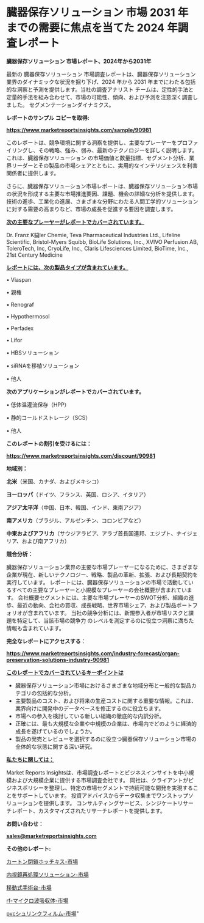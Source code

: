 # 臓器保存ソリューション 市場 2031 年までの需要に焦点を当てた 2024 年調査レポート

<strong>臓器保存ソリューション 市場レポート、2024年から2031年</strong>

最新の 臓器保存ソリューション 市場調査レポートは、臓器保存ソリューション 業界のダイナミックな状況を掘り下げ、2024 年から 2031 年までにわたる包括的な洞察と予測を提供します。当社の調査アナリスト チームは、定性的手法と定量的手法を組み合わせて、市場の可能性、傾向、および予測を注意深く調査しました。 セグメンテーションダイナミクス。



<strong>レポートのサンプル コピーを取得:</strong> <a href=https://www.marketreportsinsights.com/sample/90981>

<strong><u>https://www.marketreportsinsights.com/sample/90981</u></strong></a>

このレポートは、競争環境に関する洞察を提供し、主要なプレーヤーをプロファイリングし、その戦略、強み、弱み、最新のテクノロジーを詳しく説明します。 これは、臓器保存ソリューション の市場価値と数量指標、セグメント分析、業界リーダーとその製品の市場シェアとともに、実用的なインテリジェンスを利害関係者に提供します。

さらに、臓器保存ソリューション市場レポートは、臓器保存ソリューション市場の状況を形成する主要な市場推進要因、課題、機会の詳細な分析を提供します。 技術の進歩、工業化の進展、さまざまな分野にわたる人間工学的ソリューションに対する需要の高まりなど、市場の成長を促進する要因を調査します。



<strong><u>次の主要なプレーヤーがレポートでカバーされています。</u></strong>

Dr. Franz K鐬ler Chemie, Teva Pharmaceutical Industries Ltd., Lifeline Scientific, Bristol-Myers Squibb, BioLife Solutions, Inc., XVIVO Perfusion AB, ToleroTech, Inc, CryoLife, Inc., Claris Lifesciences Limited, BioTime, Inc., 21st Century Medicine



<strong><u><b>レポートには、次の製品タイプが含まれています。</b></u></strong>

• Viaspan

• 親権

• Renograf

• Hypothermosol

• Perfadex

• Lifor

• HBSソリューション

• siRNAを移植ソリューション

• 他人



<strong><b>次のアプリケーションがレポートでカバーされています。</b></strong>

• 低体温灌流保存（HPP）

• 静的コールドストレージ（SCS）

• 他人



<strong><b>このレポートの割引を受けるには：</b></strong><a href=https://www.marketreportsinsights.com/discount/90981>

<strong><u>https://www.marketreportsinsights.com/discount/90981</u></strong></a>



<strong>地域別：</strong>



<strong>北米</strong>（米国、カナダ、およびメキシコ）



<strong>ヨーロッパ</strong>（ドイツ、フランス、英国、ロシア、イタリア）



<strong>アジア太平洋</strong>（中国、日本、韓国、インド、東南アジア）



<strong>南アメリカ</strong>（ブラジル、アルゼンチン、コロンビアなど）



<strong>中東およびアフリカ</strong>（サウジアラビア、アラブ首長国連邦、エジプト、ナイジェリア、および南アフリカ）



<strong>競合分析：</strong>

臓器保存ソリューション業界の主要な市場プレーヤーになるために、さまざまな企業が現在、新しいテクノロジー、戦略、製品の革新、拡張、および長期契約を実行しています。 レポートには、臓器保存ソリューションの市場で活動しているすべての主要なプレーヤーと小規模なプレーヤーの会社概要が含まれています。 会社概要セグメントには、主要な市場プレーヤーのSWOT分析、組織の進歩、最近の動向、会社の買収、成長戦略、世界市場シェア、および製品ポートフォリオが含まれています。 当社の競争分析には、新規参入者が市場リスクと課題を特定して、当該市場の競争力 のレベルを測定するのに役立つ洞察に満ちた情報も含まれています。



<strong>完全なレポートにアクセスする</strong>：

<a href=https://www.marketreportsinsights.com/industry-forecast/organ-preservation-solutions-industry-90981>

<strong><u>https://www.marketreportsinsights.com/industry-forecast/organ-preservation-solutions-industry-90981</u></strong></a>



<strong><u><b>このレポートでカバーされているキーポイントは</b></u></strong>
<ul>
  <li>臓器保存ソリューション市場におけるさまざまな地域分布と一般的な製品カテゴリの包括的な分析。</li>
  <li>主要製品のコスト、および将来の生産コストに関する重要な情報。これは、業界向けに開発中のデータベースを修正するのに役立ちます。</li>
  <li>市場への参入を検討している新しい組織の徹底的な内訳分析。</li>
  <li>正確には、最も大規模な企業や中規模の企業は、市場内でどのように経済的成長を遂げているのでしょうか。</li>
  <li>製品の発売とレビューを選択するのに役立つ臓器保存ソリューション市場の全体的な状態に関する深い研究。</li>
</ul>


<strong><u><b>私たちに関しては：</b></u></strong>

Market Reports Insightsは、市場調査レポートとビジネスインサイトを中小規模および大規模企業に提供する市場調査会社です。 同社は、クライアントがビジネスポリシーを整理し、特定の市場セグメントで持続可能な開発を実現することをサポートしています。 投資アドバイスからデータ収集までワンストップソリューションを提供します。 コンサルティングサービス、シンジケートリサーチレポート、カスタマイズされたリサーチレポートを提供します。



<strong><b>お問い合わせ</b></strong>：

<a href=mailto:sales@marketreportsinsights.com>

<strong><u>sales@marketreportsinsights.com</u></strong></a>



<strong>その他のレポート:</strong>

<a href=https://www.linkedin.com/pulse/カートン閉鎖ホッチキス-市場-2023-swot-分析と成長率-2030-laowf/>カートン閉鎖ホッチキス-市場</a>

<a href=https://www.linkedin.com/pulse/内視鏡再処理ソリューション-市場-2023-swot-分析と成長率-2030-83fyf/>内視鏡再処理ソリューション-市場</a>

<a href=https://www.linkedin.com/pulse/移動式手術台-市場-2023-新興市場-将来の動向と市場需要-2030-analytics-achievers-24-analysis-rf6gf/>移動式手術台-市場</a>

<a href=https://www.linkedin.com/pulse/rf-マイクロ波吸収体-市場-2023-swot-分析と最新イノベーション-2030-pr-news-hub-vwp2f/>rf-マイクロ波吸収体-市場</a>

<a href=https://www.linkedin.com/pulse/pvcシュリンクフィルム-市場-2023-新興市場-将来の動向と市場需要-2030-pr-news-hub-kcdbf/>pvcシュリンクフィルム-市場</a>"
